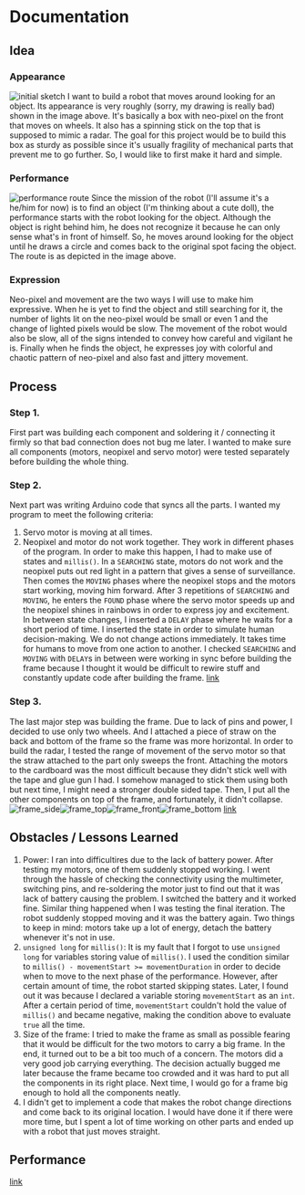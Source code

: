 # Documentation
## Idea
### Appearance
![initial sketch](./images/sketch.jpg)
I want to build a robot that moves around looking for an object. Its appearance is very roughly (sorry, my drawing is really bad) shown in the image above. It's basically a box with neo-pixel on the front that moves on wheels. It also has a spinning stick on the top that is supposed to mimic a radar. The goal for this project would be to build this box as sturdy as possible since it's usually fragility of mechanical parts that prevent me to go further. So, I would like to first make it hard and simple. 
### Performance
![performance route](./images/performance_routes.jpg)
Since the mission of the robot (I'll assume it's a he/him for now) is to find an object (I'm thinking about a cute doll), the performance starts with the robot looking for the object. Although the object is right behind him, he does not recognize it because he can only sense what's in front of himself. So, he moves around looking for the object until he draws a circle and comes back to the original spot facing the object. The route is as depicted in the image above.
### Expression
Neo-pixel and movement are the two ways I will use to make him expressive. When he is yet to find the object and still searching for it, the number of lights lit on the neo-pixel would be small or even 1 and the change of lighted pixels would be slow. The movement of the robot would also be slow, all of the signs intended to convey how careful and vigilant he is. Finally when he finds the object, he expresses joy with colorful and chaotic pattern of neo-pixel and also fast and jittery movement.
## Process
### Step 1.
First part was building each component and soldering it / connecting it firmly so that bad connection does not bug me later. I wanted to make sure all components (motors, neopixel and servo motor) were tested separately before building the whole thing.
### Step 2. 
Next part was writing Arduino code that syncs all the parts. I wanted my program to meet the following criteria:
1. Servo motor is moving at all times.
2. Neopixel and motor do not work together. They work in different phases of the program.
In order to make this happen, I had to make use of states and `millis()`. In a `SEARCHING` state, motors do not work and the neopixel puts out red light in a pattern that gives a sense of surveillance. Then comes the `MOVING` phases where the neopixel stops and the motors start working, moving him forward. After 3 repetitions of `SEARCHING` and `MOVING`, he enters the `FOUND` phase where the servo motor speeds up and the neopixel shines in rainbows in order to express joy and excitement. 
In between state changes, I inserted a `DELAY` phase where he waits for a short period of time. I inserted the state in order to simulate human decision-making. We do not change actions immediately. It takes time for humans to move from one action to another. 
I checked `SEARCHING` and `MOVING` with `DELAY`s in between were working in sync before building the frame because I thought it would be difficult to rewire stuff and constantly update code after building the frame.
[link](https://youtu.be/lY9TRG7qjzc "sync components")
### Step 3. 
The last major step was building the frame. Due to lack of pins and power, I decided to use only two wheels. And I attached a piece of straw on the back and bottom of the frame so the frame was more horizontal. 
In order to build the radar, I tested the range of movement of the servo motor so that the straw attached to the part only sweeps the front. 
Attaching the motors to the cardboard was the most difficult because they didn't stick well with the tape and glue gun I had. I somehow managed to stick them using both but next time, I might need a stronger double sided tape.
Then, I put all the other components on top of the frame, and fortunately, it didn't collapse.
![frame_side](./images/frame_side.jpg)![frame_top](./images/frame_top.jpg)![frame_front](./images/frame_front.jpg)![frame_bottom](./images/frame_bottom.jpg)
[link](https://youtu.be/3j9IytzPoEM "function demo")
## Obstacles / Lessons Learned
1. Power: I ran into difficultires due to the lack of battery power. After testing my motors, one of them suddenly stopped working. I went through the hassle of checking the connectivity using the multimeter, switching pins, and re-soldering the motor just to find out that it was lack of battery causing the problem. I switched the battery and it worked fine. Similar thing happened when I was testing the final iteration. The robot suddenly stopped moving and it was the battery again. Two things to keep in mind: motors take up a lot of energy, detach the battery whenever it's not in use.
2. `unsigned long` for `millis()`: It is my fault that I forgot to use `unsigned long` for variables storing value of `millis()`. I used the condition similar to `millis() - movementStart >= movementDuration` in order to decide when to move to the next phase of the performance. However, after certain amount of time, the robot started skipping states. Later, I found out it was because I declared a variable storing `movementStart` as an `int`. After a certain period of time, `movementStart` couldn't hold the value of `millis()` and became negative, making the condition above to evaluate `true` all the time.
3. Size of the frame: I tried to make the frame as small as possible fearing that it would be difficult for the two motors to carry a big frame. In the end, it turned out to be a bit too much of a concern. The motors did a very good job carrying everything. The decision actually bugged me later because the frame became too crowded and it was hard to put all the components in its right place. Next time, I would go for a frame big enough to hold all the components neatly.
4. I didn't get to implement a code that makes the robot change directions and come back to its original location. I would have done it if there were more time, but I spent a lot of time working on other parts and ended up with a robot that just moves straight.
## Performance
[link](https://youtu.be/WhQKYuNFyzI "finding nishinoya")